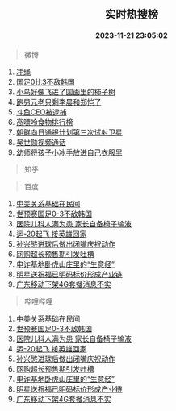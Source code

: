 <div align="center"><h2>实时热搜榜</h2><h4>2023-11-21 23:05:02</h4></div>

> 微博  

1. [冲绳](https://s.weibo.com/weibo?q=%E5%86%B2%E7%BB%B3&t=31&band_rank=1&Refer=top)<br />
2. [国足0比3不敌韩国](https://s.weibo.com/weibo?q=%E5%9B%BD%E8%B6%B30%E6%AF%943%E4%B8%8D%E6%95%8C%E9%9F%A9%E5%9B%BD&t=31&band_rank=2&Refer=top)<br />
3. [小鸟好像飞进了国画里的柿子树](https://s.weibo.com/weibo?q=%23%E5%B0%8F%E9%B8%9F%E5%A5%BD%E5%83%8F%E9%A3%9E%E8%BF%9B%E4%BA%86%E5%9B%BD%E7%94%BB%E9%87%8C%E7%9A%84%E6%9F%BF%E5%AD%90%E6%A0%91%23&t=31&band_rank=3&Refer=top)<br />
4. [跑男元老只剩李晨和郑恺了](https://s.weibo.com/weibo?q=%23%E8%B7%91%E7%94%B7%E5%85%83%E8%80%81%E5%8F%AA%E5%89%A9%E6%9D%8E%E6%99%A8%E5%92%8C%E9%83%91%E6%81%BA%E4%BA%86%23&t=31&band_rank=4&Refer=top)<br />
5. [斗鱼CEO被逮捕](https://s.weibo.com/weibo?q=%23%E6%96%97%E9%B1%BCCEO%E8%A2%AB%E9%80%AE%E6%8D%95%23&t=31&band_rank=5&Refer=top)<br />
6. [高嘌呤食物排行榜](https://s.weibo.com/weibo?q=%E9%AB%98%E5%98%8C%E5%91%A4%E9%A3%9F%E7%89%A9%E6%8E%92%E8%A1%8C%E6%A6%9C&t=31&band_rank=6&Refer=top)<br />
7. [朝鲜向日通报计划第三次试射卫星](https://s.weibo.com/weibo?q=%23%E6%9C%9D%E9%B2%9C%E5%90%91%E6%97%A5%E9%80%9A%E6%8A%A5%E8%AE%A1%E5%88%92%E7%AC%AC%E4%B8%89%E6%AC%A1%E8%AF%95%E5%B0%84%E5%8D%AB%E6%98%9F%23&t=31&band_rank=7&Refer=top)<br />
8. [吴世勋视频通话](https://s.weibo.com/weibo?q=%23%E5%90%B4%E4%B8%96%E5%8B%8B%E8%A7%86%E9%A2%91%E9%80%9A%E8%AF%9D%23&t=31&band_rank=8&Refer=top)<br />
9. [幼师将孩子小冰手放进自己衣服里](https://s.weibo.com/weibo?q=%23%E5%B9%BC%E5%B8%88%E5%B0%86%E5%AD%A9%E5%AD%90%E5%B0%8F%E5%86%B0%E6%89%8B%E6%94%BE%E8%BF%9B%E8%87%AA%E5%B7%B1%E8%A1%A3%E6%9C%8D%E9%87%8C%23&t=31&band_rank=9&Refer=top)<br />

> 知乎  


> 百度  

1. [中美关系基础在民间](https://www.baidu.com/s?wd=%E4%B8%AD%E7%BE%8E%E5%85%B3%E7%B3%BB%E5%9F%BA%E7%A1%80%E5%9C%A8%E6%B0%91%E9%97%B4&sa=fyb_news&rsv_dl=fyb_news)<br />
2. [世预赛国足0-3不敌韩国](https://www.baidu.com/s?wd=%E4%B8%96%E9%A2%84%E8%B5%9B%E5%9B%BD%E8%B6%B30-3%E4%B8%8D%E6%95%8C%E9%9F%A9%E5%9B%BD&sa=fyb_news&rsv_dl=fyb_news)<br />
3. [医院儿科人满为患 家长自备椅子输液](https://www.baidu.com/s?wd=%E5%8C%BB%E9%99%A2%E5%84%BF%E7%A7%91%E4%BA%BA%E6%BB%A1%E4%B8%BA%E6%82%A3+%E5%AE%B6%E9%95%BF%E8%87%AA%E5%A4%87%E6%A4%85%E5%AD%90%E8%BE%93%E6%B6%B2&sa=fyb_news&rsv_dl=fyb_news)<br />
4. [运-20起飞 接英雄回家](https://www.baidu.com/s?wd=%E8%BF%90-20%E8%B5%B7%E9%A3%9E+%E6%8E%A5%E8%8B%B1%E9%9B%84%E5%9B%9E%E5%AE%B6&sa=fyb_news&rsv_dl=fyb_news)<br />
5. [孙兴慜进球后做出闭嘴庆祝动作](https://www.baidu.com/s?wd=%E5%AD%99%E5%85%B4%E6%85%9C%E8%BF%9B%E7%90%83%E5%90%8E%E5%81%9A%E5%87%BA%E9%97%AD%E5%98%B4%E5%BA%86%E7%A5%9D%E5%8A%A8%E4%BD%9C&sa=fyb_news&rsv_dl=fyb_news)<br />
6. [网购超长预售期引发吐槽](https://www.baidu.com/s?wd=%E7%BD%91%E8%B4%AD%E8%B6%85%E9%95%BF%E9%A2%84%E5%94%AE%E6%9C%9F%E5%BC%95%E5%8F%91%E5%90%90%E6%A7%BD&sa=fyb_news&rsv_dl=fyb_news)<br />
7. [电诈基地卧虎山庄里的“生意经”](https://www.baidu.com/s?wd=%E7%94%B5%E8%AF%88%E5%9F%BA%E5%9C%B0%E5%8D%A7%E8%99%8E%E5%B1%B1%E5%BA%84%E9%87%8C%E7%9A%84%E2%80%9C%E7%94%9F%E6%84%8F%E7%BB%8F%E2%80%9D&sa=fyb_news&rsv_dl=fyb_news)<br />
8. [明星送祝福已明码标价形成产业链](https://www.baidu.com/s?wd=%E6%98%8E%E6%98%9F%E9%80%81%E7%A5%9D%E7%A6%8F%E5%B7%B2%E6%98%8E%E7%A0%81%E6%A0%87%E4%BB%B7%E5%BD%A2%E6%88%90%E4%BA%A7%E4%B8%9A%E9%93%BE&sa=fyb_news&rsv_dl=fyb_news)<br />
9. [广东移动下架4G套餐消息不实](https://www.baidu.com/s?wd=%E5%B9%BF%E4%B8%9C%E7%A7%BB%E5%8A%A8%E4%B8%8B%E6%9E%B64G%E5%A5%97%E9%A4%90%E6%B6%88%E6%81%AF%E4%B8%8D%E5%AE%9E&sa=fyb_news&rsv_dl=fyb_news)<br />

> 哔哩哔哩  

1. [中美关系基础在民间](https://www.baidu.com/s?wd=%E4%B8%AD%E7%BE%8E%E5%85%B3%E7%B3%BB%E5%9F%BA%E7%A1%80%E5%9C%A8%E6%B0%91%E9%97%B4&sa=fyb_news&rsv_dl=fyb_news)<br />
2. [世预赛国足0-3不敌韩国](https://www.baidu.com/s?wd=%E4%B8%96%E9%A2%84%E8%B5%9B%E5%9B%BD%E8%B6%B30-3%E4%B8%8D%E6%95%8C%E9%9F%A9%E5%9B%BD&sa=fyb_news&rsv_dl=fyb_news)<br />
3. [医院儿科人满为患 家长自备椅子输液](https://www.baidu.com/s?wd=%E5%8C%BB%E9%99%A2%E5%84%BF%E7%A7%91%E4%BA%BA%E6%BB%A1%E4%B8%BA%E6%82%A3+%E5%AE%B6%E9%95%BF%E8%87%AA%E5%A4%87%E6%A4%85%E5%AD%90%E8%BE%93%E6%B6%B2&sa=fyb_news&rsv_dl=fyb_news)<br />
4. [运-20起飞 接英雄回家](https://www.baidu.com/s?wd=%E8%BF%90-20%E8%B5%B7%E9%A3%9E+%E6%8E%A5%E8%8B%B1%E9%9B%84%E5%9B%9E%E5%AE%B6&sa=fyb_news&rsv_dl=fyb_news)<br />
5. [孙兴慜进球后做出闭嘴庆祝动作](https://www.baidu.com/s?wd=%E5%AD%99%E5%85%B4%E6%85%9C%E8%BF%9B%E7%90%83%E5%90%8E%E5%81%9A%E5%87%BA%E9%97%AD%E5%98%B4%E5%BA%86%E7%A5%9D%E5%8A%A8%E4%BD%9C&sa=fyb_news&rsv_dl=fyb_news)<br />
6. [网购超长预售期引发吐槽](https://www.baidu.com/s?wd=%E7%BD%91%E8%B4%AD%E8%B6%85%E9%95%BF%E9%A2%84%E5%94%AE%E6%9C%9F%E5%BC%95%E5%8F%91%E5%90%90%E6%A7%BD&sa=fyb_news&rsv_dl=fyb_news)<br />
7. [电诈基地卧虎山庄里的“生意经”](https://www.baidu.com/s?wd=%E7%94%B5%E8%AF%88%E5%9F%BA%E5%9C%B0%E5%8D%A7%E8%99%8E%E5%B1%B1%E5%BA%84%E9%87%8C%E7%9A%84%E2%80%9C%E7%94%9F%E6%84%8F%E7%BB%8F%E2%80%9D&sa=fyb_news&rsv_dl=fyb_news)<br />
8. [明星送祝福已明码标价形成产业链](https://www.baidu.com/s?wd=%E6%98%8E%E6%98%9F%E9%80%81%E7%A5%9D%E7%A6%8F%E5%B7%B2%E6%98%8E%E7%A0%81%E6%A0%87%E4%BB%B7%E5%BD%A2%E6%88%90%E4%BA%A7%E4%B8%9A%E9%93%BE&sa=fyb_news&rsv_dl=fyb_news)<br />
9. [广东移动下架4G套餐消息不实](https://www.baidu.com/s?wd=%E5%B9%BF%E4%B8%9C%E7%A7%BB%E5%8A%A8%E4%B8%8B%E6%9E%B64G%E5%A5%97%E9%A4%90%E6%B6%88%E6%81%AF%E4%B8%8D%E5%AE%9E&sa=fyb_news&rsv_dl=fyb_news)<br />
